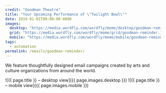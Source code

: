 ```yaml
---
credit: "Goodman Theatre"
title: "Your Upcoming Performance of \"Twilight Bowl\""
date: 2019-01-01T00:00:00-0800
images:
  desktop: "https://media.wordfly.com/wordfly/mome/desktop/goodman-reminder.jpg"
  grid: "https://media.wordfly.com/wordfly/mome/grid/goodman-reminder.jpg"
  mobile: "https://media.wordfly.com/wordfly/mome/mobile/goodman-reminder.jpg"
tags:
  - automation
permalink: /emails/goodman-reminder/
---
```

We feature thoughtfully designed email campaigns created by arts and culture organizations from around the world.

![{{ page.title }} – desktop view]({{ page.images.desktop }})
![{{ page.title }} – mobile view]({{ page.images.mobile }})
